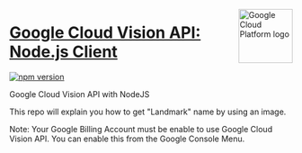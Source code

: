 [//]: # "This README.md file is auto-generated, all changes to this file will be lost."
[//]: # "To regenerate it, use `python -m synthtool`."
<img src="https://avatars2.githubusercontent.com/u/2810941?v=3&s=96" alt="Google Cloud Platform logo" title="Google Cloud Platform" align="right" height="96" width="96"/>

# [Google Cloud Vision API: Node.js Client](https://github.com/googleapis/nodejs-vision)

[![npm version](https://img.shields.io/npm/v/@google-cloud/vision.svg)](https://www.npmjs.org/package/@google-cloud/vision)

Google Cloud Vision API with NodeJS

This repo will explain you how to get "Landmark" name by using an image.

Note: Your Google Billing Account must be enable to use Google Cloud Vision API. You can enable this from the Google Console Menu.

